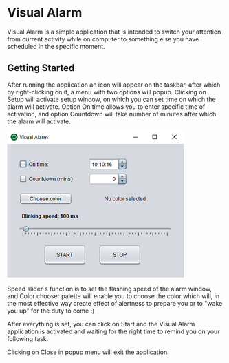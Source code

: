 # Visual Alarm

Visual Alarm is a simple application that is intended to switch your attention from current activity while on computer to something else you have scheduled in the specific moment.   

## Getting Started

After running the application an icon will appear on the taskbar, after which by right-clicking on it, a menu with two options will popup. Clicking on Setup will activate setup window, on which you can set time on which the alarm will activate. Option On time allows you to enter specific time of activation, and option Countdown will take number of minutes after which the alarm will activate.

![Visual Alarm](https://github.com/Ridvan101/VisualAlarm/blob/master/Visual_Alarm.png)

Speed slider´s function is to set the flashing speed of the alarm window, and Color chooser palette will enable you to choose the color which will, in the most effective way create effect of alertness to prepare you or to "wake you up" for the duty to come :)

After everything is set, you can click on Start and the Visual Alarm application is activated and waiting for the right time to remind you on your following task.

Clicking on Close in popup menu will exit the application.
